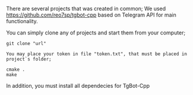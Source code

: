 There are several projects that was created in common;
We used https://github.com/reo7sp/tgbot-cpp based on Telegram API for main functionality.

You can simply clone any of projects and start them from your computer;

``` 
git clone "url"

You may place your token in file "token.txt", that must be placed in project`s folder;

cmake .
make

``` 
In addition, you must install all dependecies for TgBot-Cpp
